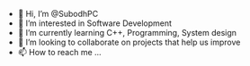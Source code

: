 - 👋 Hi, I’m @SubodhPC
- 👀 I’m interested in Software Development
- 🌱 I’m currently learning C++, Programming, System design
- 💞️ I’m looking to collaborate on projects that help us improve
- 📫 How to reach me ...

<!---
SubodhPC/SubodhPC is a ✨ special ✨ repository because its `README.md` (this file) appears on your GitHub profile.
You can click the Preview link to take a look at your changes.
--->
